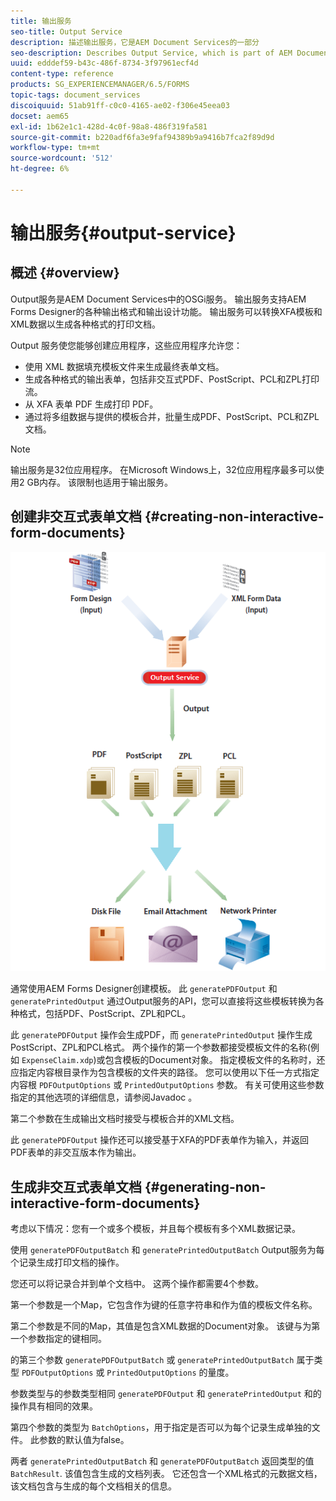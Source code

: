 ```yaml
---
title: 输出服务
seo-title: Output Service
description: 描述输出服务，它是AEM Document Services的一部分
seo-description: Describes Output Service, which is part of AEM Document Services
uuid: edddef59-b43c-486f-8734-3f97961ecf4d
content-type: reference
products: SG_EXPERIENCEMANAGER/6.5/FORMS
topic-tags: document_services
discoiquuid: 51ab91ff-c0c0-4165-ae02-f306e45eea03
docset: aem65
exl-id: 1b62e1c1-428d-4c0f-98a8-486f319fa581
source-git-commit: b220adf6fa3e9faf94389b9a9416b7fca2f89d9d
workflow-type: tm+mt
source-wordcount: '512'
ht-degree: 6%

---
```


# 输出服务{#output-service}

## 概述 {#overview}

Output服务是AEM Document Services中的OSGi服务。 输出服务支持AEM Forms Designer的各种输出格式和输出设计功能。 输出服务可以转换XFA模板和XML数据以生成各种格式的打印文档。

Output 服务使您能够创建应用程序，这些应用程序允许您：

* 使用 XML 数据填充模板文件来生成最终表单文档。
* 生成各种格式的输出表单，包括非交互式PDF、PostScript、PCL和ZPL打印流。
* 从 XFA 表单 PDF 生成打印 PDF。
* 通过将多组数据与提供的模板合并，批量生成PDF、PostScript、PCL和ZPL文档。

>[!NOTE]
>
>输出服务是32位应用程序。 在Microsoft Windows上，32位应用程序最多可以使用2 GB内存。 该限制也适用于输出服务。

## 创建非交互式表单文档 {#creating-non-interactive-form-documents}

![usingoutput_modified](assets/usingoutput_modified.png)

通常使用AEM Forms Designer创建模板。 此 `generatePDFOutput` 和 `generatePrintedOutput` 通过Output服务的API，您可以直接将这些模板转换为各种格式，包括PDF、PostScript、ZPL和PCL。

此 `generatePDFOutput` 操作会生成PDF，而 `generatePrintedOutput` 操作生成PostScript、ZPL和PCL格式。 两个操作的第一个参数都接受模板文件的名称(例如 `ExpenseClaim.xdp`)或包含模板的Document对象。 指定模板文件的名称时，还应指定内容根目录作为包含模板的文件夹的路径。 您可以使用以下任一方式指定内容根 `PDFOutputOptions` 或 `PrintedOutputOptions` 参数。 有关可使用这些参数指定的其他选项的详细信息，请参阅Javadoc 。

第二个参数在生成输出文档时接受与模板合并的XML文档。

此 `generatePDFOutput` 操作还可以接受基于XFA的PDF表单作为输入，并返回PDF表单的非交互版本作为输出。

## 生成非交互式表单文档 {#generating-non-interactive-form-documents}

考虑以下情况：您有一个或多个模板，并且每个模板有多个XML数据记录。

使用 `generatePDFOutputBatch` 和 `generatePrintedOutputBatch` Output服务为每个记录生成打印文档的操作。

您还可以将记录合并到单个文档中。 这两个操作都需要4个参数。

第一个参数是一个Map，它包含作为键的任意字符串和作为值的模板文件名称。

第二个参数是不同的Map，其值是包含XML数据的Document对象。 该键与为第一个参数指定的键相同。

的第三个参数 `generatePDFOutputBatch` 或 `generatePrintedOutputBatch` 属于类型 `PDFOutputOptions` 或 `PrintedOutputOptions` 的量度。

参数类型与的参数类型相同 `generatePDFOutput` 和 `generatePrintedOutput` 和的操作具有相同的效果。

第四个参数的类型为 `BatchOptions`，用于指定是否可以为每个记录生成单独的文件。 此参数的默认值为false。

两者 `generatePrintedOutputBatch` 和 `generatePDFOutputBatch` 返回类型的值 `BatchResult`. 该值包含生成的文档列表。 它还包含一个XML格式的元数据文档，该文档包含与生成的每个文档相关的信息。

